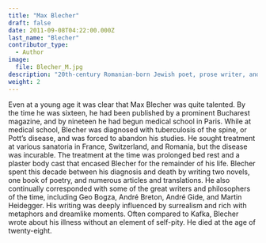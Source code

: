 ```yaml
---
title: "Max Blecher"
draft: false
date: 2011-09-08T04:22:00.000Z
last_name: "Blecher"
contributor_type:
  - Author
image:
  file: Blecher_M.jpg
description: "20th-century Romanian-born Jewish poet, prose writer, and translator of works into Romanian"
weight: 2
---
```


Even at a young age it was clear that Max Blecher was quite talented. By the time he was sixteen, he had been published by a prominent Bucharest magazine, and by nineteen he had begun medical school in Paris. While at medical school, Blecher was diagnosed with tuberculosis of the spine, or Pott’s disease, and was forced to abandon his studies. He sought treatment at various sanatoria in France, Switzerland, and Romania, but the disease was incurable. The treatment at the time was prolonged bed rest and a plaster body cast that encased Blecher for the remainder of his life. Blecher spent this decade between his diagnosis and death by writing two novels, one book of poetry, and numerous articles and translations. He also continually corresponded with some of the great writers and philosophers of the time, including Geo Bogza, André Breton, André Gide, and Martin Heidegger. His writing was deeply influenced by surrealism and rich with metaphors and dreamlike moments. Often compared to Kafka, Blecher wrote about his illness without an element of self-pity. He died at the age of twenty-eight.

